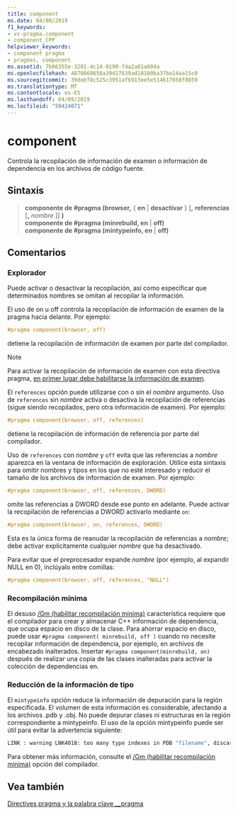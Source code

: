 ```yaml
---
title: component
ms.date: 04/08/2019
f1_keywords:
- vc-pragma.component
- component_CPP
helpviewer_keywords:
- component pragma
- pragmas, component
ms.assetid: 7b66355e-3201-4c14-8190-f4a2a81a604a
ms.openlocfilehash: 4870860650a39d27639ad18100ba37ba14aa15c0
ms.sourcegitcommit: 39debf8c525c3951af6913ee5e514617658f8859
ms.translationtype: MT
ms.contentlocale: es-ES
ms.lasthandoff: 04/09/2019
ms.locfileid: "59424071"
---
```

# <a name="component"></a>component

Controla la recopilación de información de examen o información de dependencia en los archivos de código fuente.

## <a name="syntax"></a>Sintaxis

> **componente de #pragma (browser,** { **en** | **desactivar** } [**,** **referencias** [**,** *nombre* ]] **)** \
> **componente de #pragma (minrebuild, en** | **off)** \
> **componente de #pragma (mintypeinfo, en** | **off)**

## <a name="remarks"></a>Comentarios

### <a name="browser"></a>Explorador

Puede activar o desactivar la recopilación, así como especificar que determinados nombres se omitan al recopilar la información.

El uso de on u off controla la recopilación de información de examen de la pragma hacia delante. Por ejemplo:

```cpp
#pragma component(browser, off)
```

detiene la recopilación de información de examen por parte del compilador.

> [!NOTE]
> Para activar la recopilación de información de examen con esta directiva pragma, [en primer lugar debe habilitarse la información de examen](../build/reference/building-browse-information-files-overview.md).

El `references` opción puede utilizarse con o sin el *nombre* argumento. Uso de `references` sin *nombre* activa o desactiva la recopilación de referencias (sigue siendo recopilados, pero otra información de examen). Por ejemplo:

```cpp
#pragma component(browser, off, references)
```

detiene la recopilación de información de referencia por parte del compilador.

Uso de `references` con *nombre* y `off` evita que las referencias a *nombre* aparezca en la ventana de información de exploración. Utilice esta sintaxis para omitir nombres y tipos en los que no esté interesado y reducir el tamaño de los archivos de información de examen. Por ejemplo:

```cpp
#pragma component(browser, off, references, DWORD)
```

omite las referencias a DWORD desde ese punto en adelante. Puede activar la recopilación de referencias a DWORD activarlo mediante `on`:

```cpp
#pragma component(browser, on, references, DWORD)
```

Esta es la única forma de reanudar la recopilación de referencias a *nombre*; debe activar explícitamente cualquier *nombre* que ha desactivado.

Para evitar que el preprocesador expande *nombre* (por ejemplo, al expandir NULL en 0), inclúyalo entre comillas:

```cpp
#pragma component(browser, off, references, "NULL")
```

### <a name="minimal-rebuild"></a>Recompilación mínima

El desuso [/Gm (habilitar recompilación mínima)](../build/reference/gm-enable-minimal-rebuild.md) característica requiere que el compilador para crear y almacenar C++ información de dependencia, que ocupa espacio en disco de la clase. Para ahorrar espacio en disco, puede usar `#pragma component( minrebuild, off )` cuando no necesite recopilar información de dependencia, por ejemplo, en archivos de encabezado inalterados. Insertar `#pragma component(minrebuild, on)` después de realizar una copia de las clases inalteradas para activar la colección de dependencias en.

### <a name="reduce-type-information"></a>Reducción de la información de tipo

El `mintypeinfo` opción reduce la información de depuración para la región especificada. El volumen de esta información es considerable, afectando a los archivos .pdb y .obj. No puede depurar clases ni estructuras en la región correspondiente a mintypeinfo. El uso de la opción mintypeinfo puede ser útil para evitar la advertencia siguiente:

```cmd
LINK : warning LNK4018: too many type indexes in PDB "filename", discarding subsequent type information
```

Para obtener más información, consulte el [/Gm (habilitar recompilación mínima)](../build/reference/gm-enable-minimal-rebuild.md) opción del compilador.

## <a name="see-also"></a>Vea también

[Directives pragma y la palabra clave __pragma](../preprocessor/pragma-directives-and-the-pragma-keyword.md)